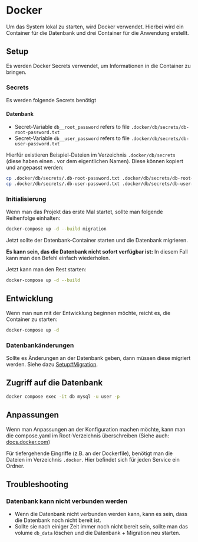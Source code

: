 # Docker

Um das System lokal zu starten, wird Docker verwendet. Hierbei wird ein Container für die Datenbank und drei Container für die Anwendung erstellt.

## Setup
Es werden Docker Secrets verwendet, um Informationen in die Container zu bringen.

### Secrets
Es werden folgende Secrets benötigt

#### Datenbank
* Secret-Variable `db__root_password` refers to file `.docker/db/secrets/db-root-password.txt`
* Secret-Variable `db__user_password` refers to file `.docker/db/secrets/db-user-password.txt`

Hierfür existieren Beispiel-Dateien im Verzeichnis `.docker/db/secrets` (diese haben einen . vor dem eigentlichen Namen).
Diese können kopiert und angepasst werden:

```bash
cp .docker/db/secrets/.db-root-password.txt .docker/db/secrets/db-root-password.txt
cp .docker/db/secrets/.db-user-password.txt .docker/db/secrets/db-user-password.txt
```

### Initialisierung
Wenn man das Projekt das erste Mal startet, sollte man folgende Reihenfolge einhalten:
```bash
docker-compose up -d --build migration
```

Jetzt sollte der Datenbank-Container starten und die Datenbank migrieren. 

**Es kann sein, das die Datenbank nicht sofort verfügbar ist:**
In diesem Fall kann man den Befehl einfach wiederholen.

Jetzt kann man den Rest starten:
```bash
docker-compose up -d --build
```

## Entwicklung
Wenn man nun mit der Entwicklung beginnen möchte, reicht es, die Container zu starten:
```bash
docker-compose up -d
```

### Datenbankänderungen
Sollte es Änderungen an der Datenbank geben, dann müssen diese migriert werden. Siehe dazu [Setup#Migration](#migration).

## Zugriff auf die Datenbank
```bash
docker compose exec -it db mysql -u user -p
```

## Anpassungen
Wenn man Anpassungen an der Konfiguration machen möchte, kann man die compose.yaml im Root-Verzeichnis überschreiben (Siehe auch: [docs.docker.com](https://docs.docker.com/compose/multiple-compose-files/merge/))

Für tiefergehende Eingriffe (z.B. an der Dockerfile), benötigt man die Dateien im Verzeichnis `.docker`. Hier befindet sich für jeden Service ein Ordner.

## Troubleshooting
### Datenbank kann nicht verbunden werden
* Wenn die Datenbank nicht verbunden werden kann, kann es sein, dass die Datenbank noch nicht bereit ist.
* Sollte sie nach einiger Zeit immer noch nicht bereit sein, sollte man das volume `db_data` löschen und die Datenbank + Migration neu starten.